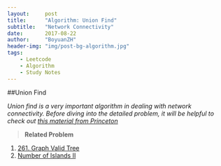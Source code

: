 ```yaml
---
layout:     post
title:      "Algorithm: Union Find"
subtitle:   "Network Connectivity"
date:       2017-08-22
author:     "BoyuanZH"
header-img: "img/post-bg-algorithm.jpg"
tags:
    - Leetcode
    - Algorithm
    - Study Notes
---
```


##Union Find

*Union find is a very important algorithm in dealing with network connectivity. Before diving into the detailed problem, it will be helpful to check out [this material from Princeton](https://www.cs.princeton.edu/~rs/AlgsDS07/01UnionFind.pdf)*

> **Related Problem**
> 
1. [261. Graph Valid Tree](https://leetcode.com/problems/graph-valid-tree/description/)
2. [ Number of Islands II](https://leetcode.com/problems/number-of-islands-ii/description/)


